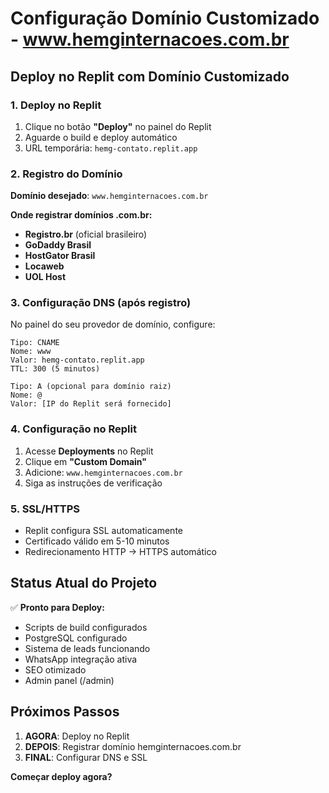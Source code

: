 # Configuração Domínio Customizado - www.hemginternacoes.com.br

## Deploy no Replit com Domínio Customizado

### 1. Deploy no Replit
1. Clique no botão **"Deploy"** no painel do Replit
2. Aguarde o build e deploy automático
3. URL temporária: `hemg-contato.replit.app`

### 2. Registro do Domínio
**Domínio desejado**: `www.hemginternacoes.com.br`

**Onde registrar domínios .com.br:**
- **Registro.br** (oficial brasileiro)
- **GoDaddy Brasil**
- **HostGator Brasil**
- **Locaweb**
- **UOL Host**

### 3. Configuração DNS (após registro)
No painel do seu provedor de domínio, configure:

```
Tipo: CNAME
Nome: www
Valor: hemg-contato.replit.app
TTL: 300 (5 minutos)

Tipo: A (opcional para domínio raiz)
Nome: @
Valor: [IP do Replit será fornecido]
```

### 4. Configuração no Replit
1. Acesse **Deployments** no Replit
2. Clique em **"Custom Domain"**
3. Adicione: `www.hemginternacoes.com.br`
4. Siga as instruções de verificação

### 5. SSL/HTTPS
- Replit configura SSL automaticamente
- Certificado válido em 5-10 minutos
- Redirecionamento HTTP → HTTPS automático

## Status Atual do Projeto

✅ **Pronto para Deploy:**
- Scripts de build configurados
- PostgreSQL configurado
- Sistema de leads funcionando
- WhatsApp integração ativa
- SEO otimizado
- Admin panel (/admin)

## Próximos Passos

1. **AGORA**: Deploy no Replit
2. **DEPOIS**: Registrar domínio hemginternacoes.com.br
3. **FINAL**: Configurar DNS e SSL

**Começar deploy agora?**